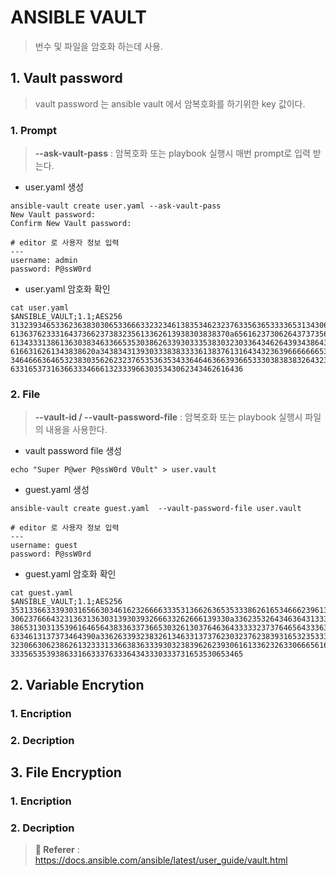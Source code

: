 # ANSIBLE VAULT

> 번수 및 파일을 암호화 하는데 사용.
   
## 1. Vault password

> vault password 는 ansible vault 에서 암복호화를 하기위한 key 값이다.

### 1. Prompt

> **--ask-vault-pass** : 암복호화 또는 playbook 실행시 매번 prompt로 입력 받는다.

- user.yaml 생성
``` 
ansible-vault create user.yaml --ask-vault-pass
New Vault password: 
Confirm New Vault password: 

# editor 로 사용자 정보 입력
---
username: admin
password: P@ssW0rd
```
- user.yaml 암호화 확인
```
cat user.yaml
$ANSIBLE_VAULT;1.1;AES256
31323934653362363830306533666332323461383534623237633563653333653134306333313065
6136376233316437366237383235613362613938303838370a656162373062643737356139343831
61343331386136303834633665353038626339303335383032303364346264393438643531663131
6166316261343838620a343834313930333838333361383761316434323639666666653866656563
34646663646532383035626232376535363534336464636639366533303838383264323963626538
6331653731636633346661323339663035343062343462616436
```


### 2. File

> **--vault-id / --vault-password-file** : 암복호화 또는 playbook 실행시 파일의 내용을 사용한다.

- vault password file 생성
``` 
echo "Super P@wer P@ssW0rd V0ult" > user.vault
```
- guest.yaml 생성
``` 
ansible-vault create guest.yaml  --vault-password-file user.vault

# editor 로 사용자 정보 입력
---
username: guest
password: P@ssW0rd
```
- guest.yaml 암호화 확인
```
cat guest.yaml
$ANSIBLE_VAULT;1.1;AES256
35313366333930316566303461623266663335313662636535333862616534666239613831366637
3062376664323136313630313930393266633262666139330a336235326434636431333431373362
38653130313539616465643833633736653032613037646364333332373764656433363966303131
6334613137373464390a336263393238326134633137376230323762383931653235333635306637
32306630623862613233313366383633393032383962623930616133623263306665616166626631
3335653539386331663337633364343330333731653530653465
```


## 2. Variable Encrytion

### 1. Encription

### 2. Decription


## 3. File Encryption


### 1. Encription

### 2. Decription



> **:link: Referer** : 
> https://docs.ansible.com/ansible/latest/user_guide/vault.html
